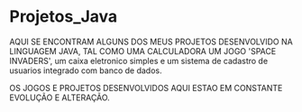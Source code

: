 # Projetos_Java
AQUI SE ENCONTRAM ALGUNS DOS MEUS PROJETOS DESENVOLVIDO NA LINGUAGEM JAVA, TAL COMO UMA CALCULADORA UM JOGO 'SPACE INVADERS', um caixa eletronico simples e um sistema de cadastro de usuarios integrado com banco de dados. 

OS JOGOS E PROJETOS DESENVOLVIDOS AQUI ESTAO EM CONSTANTE EVOLUÇÃO E ALTERAÇÃO.
